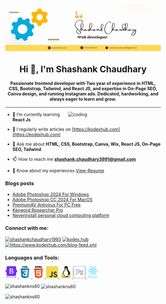 ![logo](https://github.com/shashankns60/shashankns60/blob/main/White%20Yellow%20Clean%20Minimalist%20LinkedIn%20Banner.gif)
<h1 align="center">Hi 👋, I'm Shashank Chaudhary</h1>
<h4 align="center">Passionate frontend developer with Two year of experience in HTML, CSS, Bootstrap, Tailwind, and React JS, and expertise in On-Page SEO, Canva design, and running Instagram ads. Dedicated, hardworking, and always eager to learn and grow.</h3>
<hr>
<img align="right" alt="coding" width="300px" src="https://www.aagnia.com/wp-content/uploads/2021/12/39998-web-development.gif">

- 🌱 I’m currently learning **React Js**

- 📝 I regularly write articles on [https://kodexhub.com](https://kodexhub.com)

- 💬 Ask me about **HTML, CSS, Bootstrap, Canva, Wix, React JS, On-Page SEO, Tailwind**

- 📫 How to reach me **shashank.chaudhary3991@gmail.com**

- 📄 Know about my experiences [View-Resume](https://rb.gy/dxz8au)

### Blogs posts
<!-- BLOG-POST-LIST:START -->
- [Adobe Photoshop 2024 For Windows](https://www.kodexhub.com/post/adobe-photoshop-2024-for-windows)
- [Adobe Photoshop CC 2024 For MacOS](https://www.kodexhub.com/post/adobe-photoshop-cc-2024-for-macos)
- [PremiumAV Antivirus For PC Free](https://www.kodexhub.com/post/premiumav-antivirus-for-pc-free)
- [Keyword Researcher Pro](https://www.kodexhub.com/post/keyword-researcher-pro)
- [Neverinstall personal cloud computing platform](https://www.kodexhub.com/post/neverinstall-personal-cloud-computing-platform)
<!-- BLOG-POST-LIST:END -->

<h3 align="left">Connect with me:</h3>
<p align="left">
<a href="https://linkedin.com/in/shashankchaudhary1993" target="blank"><img align="center" src="https://raw.githubusercontent.com/rahuldkjain/github-profile-readme-generator/master/src/images/icons/Social/linked-in-alt.svg" alt="shashankchaudhary1993" height="30" width="40" /></a>
<a href="https://instagram.com/kodex.hub" target="blank"><img align="center" src="https://raw.githubusercontent.com/rahuldkjain/github-profile-readme-generator/master/src/images/icons/Social/instagram.svg" alt="kodex.hub" height="30" width="40" /></a>
<a href="/https://www.kodexhub.com/blog-feed.xml" target="blank"><img align="center" src="https://raw.githubusercontent.com/rahuldkjain/github-profile-readme-generator/master/src/images/icons/Social/rss.svg" alt="https://www.kodexhub.com/blog-feed.xml" height="30" width="40" /></a>
</p>

<h3 align="left">Languages and Tools:</h3>
<p align="left"> <a href="https://getbootstrap.com" target="_blank" rel="noreferrer"> <img src="https://raw.githubusercontent.com/devicons/devicon/master/icons/bootstrap/bootstrap-plain-wordmark.svg" alt="bootstrap" width="40" height="40"/> </a> <a href="https://www.w3schools.com/css/" target="_blank" rel="noreferrer"> <img src="https://raw.githubusercontent.com/devicons/devicon/master/icons/css3/css3-original-wordmark.svg" alt="css3" width="40" height="40"/> </a> <a href="https://www.w3.org/html/" target="_blank" rel="noreferrer"> <img src="https://raw.githubusercontent.com/devicons/devicon/master/icons/html5/html5-original-wordmark.svg" alt="html5" width="40" height="40"/> </a> <a href="https://developer.mozilla.org/en-US/docs/Web/JavaScript" target="_blank" rel="noreferrer"> <img src="https://raw.githubusercontent.com/devicons/devicon/master/icons/javascript/javascript-original.svg" alt="javascript" width="40" height="40"/> </a> <a href="https://www.linux.org/" target="_blank" rel="noreferrer"> <img src="https://raw.githubusercontent.com/devicons/devicon/master/icons/linux/linux-original.svg" alt="linux" width="40" height="40"/> </a> <a href="https://www.photoshop.com/en" target="_blank" rel="noreferrer"> <img src="https://raw.githubusercontent.com/devicons/devicon/master/icons/photoshop/photoshop-line.svg" alt="photoshop" width="40" height="40"/> </a> <a href="https://reactjs.org/" target="_blank" rel="noreferrer"> <img src="https://raw.githubusercontent.com/devicons/devicon/master/icons/react/react-original-wordmark.svg" alt="react" width="40" height="40"/> </a> </p>

<p><img align="left" src="https://github-readme-stats.vercel.app/api/top-langs?username=shashankns60&show_icons=true&locale=en&layout=compact" alt="shashankns60" /></p>

<p>&nbsp;<img align="center" src="https://github-readme-stats.vercel.app/api?username=shashankns60&show_icons=true&locale=en" alt="shashankns60" /></p>

<p><img align="center" src="https://github-readme-streak-stats.herokuapp.com/?user=shashankns60&" alt="shashankns60" /></p>
